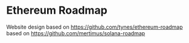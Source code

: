 # Ethereum Roadmap

Website design based on https://github.com/tynes/ethereum-roadmap based on https://github.com/mertimus/solana-roadmap
